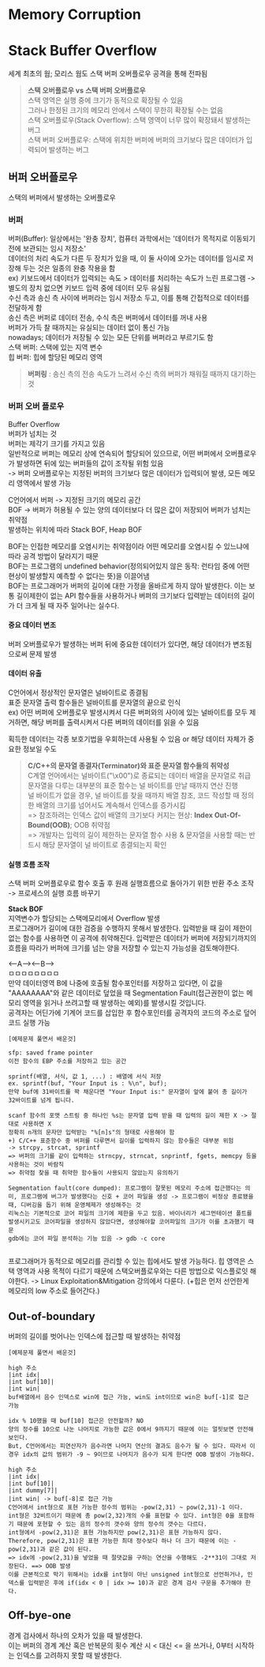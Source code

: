 # Memory Corruption  

# Stack Buffer Overflow  
세계 최초의 웜; 모리스 웜도 스택 버퍼 오버플로우 공격을 통해 전파됨  

> **스택 오버플로우 vs 스택 버퍼 오버플로우**  
> 스택 영역은 실행 중에 크기가 동적으로 확장될 수 있음  
> 그러나 한정된 크기의 메모리 안에서 스택이 무한히 확장될 수는 없음  
> 스택 오버플로우(Stack Overflow): 스택 영역이 너무 많이 확장돼서 발생하는 버그  
> 스택 버퍼 오버플로우: 스택에 위치한 버퍼에 버퍼의 크기보다 많은 데이터가 입력되어 발생하는 버그  

## 버퍼 오버플로우  
스택의 버퍼에서 발생하는 오버플로우  

### 버퍼  
버퍼(Buffer): 일상에서는 '완충 장치', 컴퓨터 과학에서는 '데이터가 목적지로 이동되기 전에 보관되는 임시 저장소'  
데이터의 처리 속도가 다른 두 장치가 있을 때, 이 둘 사이에 오가는 데이터를 임시로 저장해 두는 것은 일종의 완충 작용을 함  
ex) 키보드에서 데이터가 입력되는 속도 > 데이터를 처리하는 속도가 느린 프로그램 -> 별도의 장치 없으면 키보드 입력 중에 데이터 모두 유실됨  
수신 측과 송신 측 사이에 버퍼라는 임시 저장소 두고, 이를 통해 간접적으로 데이터를 전달하게 함  
송신 측은 버퍼로 데이터 전송, 수식 측은 버퍼에서 데이터를 꺼내 사용  
버퍼가 가득 찰 때까지는 유실되는 데이터 없이 통신 가능  
nowadays; 데이터가 저장될 수 있는 모든 단위를 버퍼라고 부르기도 함  
스택 버퍼: 스택에 있는 지역 변수  
힙 버퍼: 힙에 할당된 메모리 영역  

> **버퍼링** : 송신 측의 전송 속도가 느려서 수신 측의 버퍼가 채워질 때까지 대기하는 것  

### 버퍼 오버 플로우  
Buffer Overflow  
버퍼가 넘치는 것  
버퍼는 제각기 크기를 가지고 있음  
일반적으로 버퍼는 메모리 상에 연속되어 할당되어 있으므로, 어떤 버퍼에서 오버플로우가 발생하면 뒤에 있는 버퍼들의 값이 조작될 위험 있음  
-> 버퍼 오버플로우는 지정된 버퍼의 크기보다 많은 데이터가 입력되어 발생, 모든 메모리 영역에서 발생 가능  

C언어에서 버퍼 -> 지정된 크기의 메모리 공간  
BOF -> 버퍼가 허용될 수 있는 양의 데이터보다 더 많은 값이 저장되어 버퍼가 넘치는 취약점  
발생하는 위치에 따라 Stack BOF, Heap BOF  

BOF는 인접한 메모리를 오염시키는 취약점이라 어떤 메모리를 오염시킬 수 있느냐에 따라 공격 방법이 달라지기 때문  
BOF는 프로그램의 undefined behavior(정의되어있지 않은 동작: 런타임 중에 어떤 현상이 발생할지 예측할 수 없다는 뜻)을 이끌어냄  
BOF는 프로그래머가 버퍼의 길이에 대한 가정을 올바르게 하지 않아 발생한다. 이는 보통 길이제한이 없는 API 함수들을 사용하거나 버퍼의 크기보다 입력받는 데이터의 길이가 더 크게 될 때 자주 일어나는 실수다.

#### 중요 데이터 변조  
버퍼 오버플로우가 발생하는 버퍼 뒤에 중요한 데이터가 있다면, 해당 데이터가 변조됨으로써 문제 발생  

#### 데이터 유출  
C언어에서 정상적인 문자열은 널바이트로 종결됨  
표준 문자열 출력 함수들은 널바이트를 문자열의 끝으로 인식  
ex) 어떤 버퍼에 오버플로우 발생시켜서 다른 버퍼와의 사이에 있는 널바이트를 모두 제거하면, 해당 버퍼를 출력시켜서 다른 버퍼의 데이터를 읽을 수 있음  

획득한 데이터는 각종 보호기법을 우회하는데 사용될 수 있음 or 해당 데이터 자체가 중요한 정보일 수도  

> **C/C++의 문자열 종결자(Terminator)와 표준 문자열 함수들의 취약성**  
> C계열 언어에서는 널바이트("\x00")로 종료되는 데이터 배열을 문자열로 취급  
> 문자열을 다루는 대부분의 표준 함수는 널 바이트를 만날 때까지 연산 진행  
> 널 바이트가 없을 경우, 널 바이트를 찾을 때까지 배열 참조, 코드 작성할 때 정의한 배열의 크기를 넘어서도 계속해서 인덱스를 증가시킴  
> => 참조하려는 인덱스 값이 배열의 크기보다 커지는 현상: **Index Out-Of-Bound(OOB)**; OOB 취약점  
> => 개발자는 입력의 길이 제한하는 문자열 함수 사용 & 문자열을 사용할 때는 반드시 해당 문자열이 널 바이트로 종결되는지 확인  

#### 실행 흐름 조작  
스택 버퍼 오버플로우로 함수 호출 후 원래 실행흐름으로 돌아가기 위한 반환 주소 조작 -> 프로세스의 실행 흐름 바꾸기  

**Stack BOF**  
지역변수가 할당되는 스택메모리에서 Overflow 발생  
프로그래머가 길이에 대한 검증을 수행하지 못해서 발생한다. 입력받을 때 길이 제한이 없는 함수를 사용하면 이 공격에 취약해진다. 입력받은 데이터가 버퍼에 저장되기까지의 흐름을 따라가 버퍼에 크기를 넘는 양을 저장할 수 있는지 가능성을 검토해야한다.  

<--A--><--B-->  
ㅁㅁㅁㅁㅁㅁㅁㅁ  
만약 데이터영역 B에 나중에 호출될 함수포인터를 저장하고 있다면, 이 값을 "AAAAAAAA"와 같은 데이터로 덮었을 때 Segmentation Fault(접근권한이 없는 메모리 영역을 읽거나 쓰려고할 때 발생하는 예외)를 발생시킬 것입니다.  
공격자는 어딘가에 기계어 코드를 삽입한 후 함수포인터를 공격자의 코드의 주소로 덮어 코드 실행 가능  

```
[예제문제 풀면서 배운것]

sfp: saved frame pointer  
이전 함수의 EBP 주소를 저장하고 있는 공간  

sprintf(배열, 서식, 값 1, ...) : 배열에 서식 저장  
ex. sprintf(buf, "Your Input is : %\n", buf);  
만약 buf에 31바이트를 꽉 채운다면 "Your Input is:" 문자열이 앞에 붙어 총 길이가 32바이트를 넘게 됩니다.  

scanf 함수의 포맷 스트링 중 하나인 %s는 문자열 입력 받을 때 입력의 길이 제한 X -> 절대로 사용하면 X  
정확히 n개의 문자만 입력받는 "%[n]s"의 형태로 사용해야 함  
+) C/C++ 표준함수 중 버퍼를 다루면서 길이를 입력하지 않는 함수들은 대부분 위험  
-> strcpy, strcat, sprintf  
=> 버퍼의 크기를 같이 입력하는 strncpy, strncat, snprintf, fgets, memcpy 등을 사용하는 것이 바람직  
=> 취약점 찾을 때 취약한 함수들이 사용되지 않았는지 유의하기  

Segmentation fault(core dumped): 프로그램이 잘못된 메모리 주소에 접근했다는 의미, 프로그램에 버그가 발생했다는 신호 + 코어 파일을 생성 -> 프로그램이 비정상 종료됐을 때, 디버깅을 돕기 위해 운영체제가 생성해주는 것  
리눅스는 기본적으로 코어 파일의 크기에 제한을 두고 있음. 바이너리가 세그먼테이션 폴트를 발생시키고도 코어파일을 생성하지 않았다면, 생성해야할 코어파일의 크기가 이를 초과했기 때문  
gdb에는 코어 파일 분석하는 기능 있음 -> gdb -c core  


```

프로그래머가 동적으로 메모리를 관리할 수 있는 힙에서도 발생 가능하다. 힙 영역은 스택 영역과 사용 목적이 다르기 때문에 스택오버플로우와는 다른 방법으로 익스플로잇 해야한다. -> Linux Exploitation&Mitigation 강의에서 다룬다. (+힙은 먼저 선언한게 메모리의 low 주소로 들어간다.)  


## Out-of-boundary  
버퍼의 길이를 벗어나는 인덱스에 접근할 때 발생하는 취약점  

```
[예제문제 풀면서 배운것]

high 주소  
|int idx|  
|int buf[10]|  
|int win|  
buf배열에서 음수 인덱스로 win에 접근 가능, win도 int이므로 win은 buf[-1]로 접근 가능  

idx % 10했을 때 buf[10] 접근은 안전할까? NO  
양의 정수를 10으로 나눈 나머지로 가능한 값은 0에서 9까지기 때문에 이는 얼핏보면 안전해보인다.  
But, C언어에서는 피연산자가 음수라면 나머지 연산의 결과도 음수가 될 수 있다. 따라서 이 경우 idx의 값의 범위가 -9 ~ 9이므로 나머지가 음수가 되게 한다면 OOB 발생이 가능하다.  

high 주소  
|int idx|  
|int buf[10]|  
|int dummy[7]|  
|int win| -> buf[-8]로 접근 가능  
C언어에서 int형으로 표현 가능한 정수의 범위는 -pow(2,31) ~ pow(2,31)-1 이다.  
int형은 32비트이기 때문에 총 pow(2,32)개의 수를 표현할 수 있다. int형은 0을 포함하기 때문에 포현할 수 있는 음의 정수의 갯수와 양의 정수의 갯수는 다르다.  
int형에서 -pow(2,31)은 표현 가능하지만 pow(2,31)은 표현 가능하지 않다.  
Therefore, pow(2,31)은 표현 가능한 최대 정수보다 하나 더 크기 때문에 이는 -pow(2,31)과 같은 값이 된다.  
=> idx에 -pow(2,31)을 넣었을 때 절댓값을 구하는 연산을 수행해도 -2**31이 그대로 저장된다. ==> OOB 발생  
이를 근본적으로 막기 위해서는 idx를 int형이 아닌 unsigned int형으로 선언하거나, 인덱스를 입력받은 후에 if(idx < 0 | idx >= 10)과 같은 경계 검사 구문을 추가해야 한다.  
```

## Off-bye-one  
경계 검사에서 하나의 오차가 있을 때 발생한다.  
이는 버퍼의 경계 계산 혹은 반복문의 횟수 계산 시 < 대신 <= 을 쓰거나, 0부터 시작하는 인덱스를 고려하지 못할 때 발생한다.

